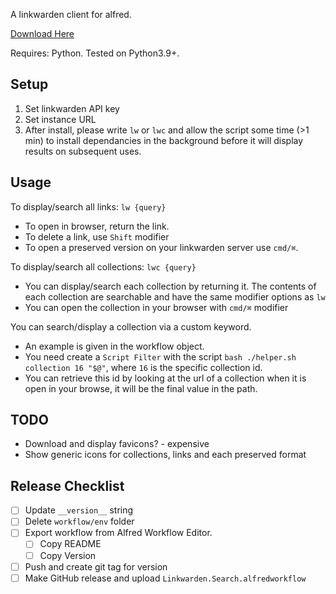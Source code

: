 A linkwarden client for alfred.

[Download Here](https://github.com/deafmute1/alfred-linkwarden/releases/latest/download/Linkwarden.Search.alfredworkflow)

Requires: Python. Tested on Python3.9+.

## Setup 
1. Set linkwarden API key 
2. Set instance URL
3. After install, please write `lw` or `lwc` and allow the script some time (>1 min) to install dependancies in the background before it will display results on subsequent uses.

## Usage 
To display/search all links: `lw {query}`
- To open in browser, return the link.
- To delete a link, use `Shift` modifier
- To open a preserved version on your linkwarden server use `cmd/⌘`.

To display/search all collections: `lwc {query}`
- You can display/search each collection by returning it. The contents of each collection are searchable and have the same modifier options as `lw`
- You can open the collection in your browser with `cmd/⌘` modifier

You can search/display a collection via a custom keyword. 
- An example is given in the workflow object. 
- You need create a `Script Filter` with the script `bash ./helper.sh collection 16 "$@"`, where `16` is the specific collection id.
-  You can retrieve this id by looking at the url of a collection when it is open in your browse, it will be the final value in the path.

## TODO
- Download and display favicons? - expensive
- Show generic icons for collections, links and each preserved format

## Release Checklist
- [ ] Update `__version__` string
- [ ] Delete `workflow/env` folder 
- [ ] Export workflow from Alfred Workflow Editor. 
  - [ ] Copy README 
  - [ ] Copy Version 
- [ ] Push and create git tag for version
- [ ] Make GitHub release and upload `Linkwarden.Search.alfredworkflow`